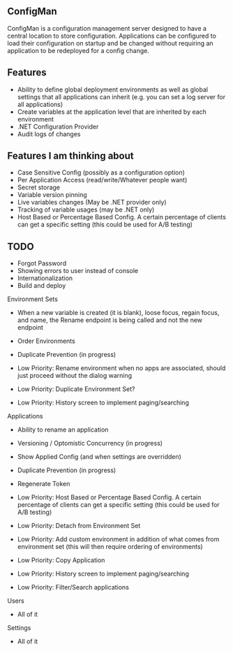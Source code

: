 ## ConfigMan

ConfigMan is a configuration management server designed to have a central location to store configuration. Applications can be configured to load their configuration
on startup and be changed without requiring an application to be redeployed for a config change.

## Features
- Ability to define global deployment environments as well as global settings that all applications can inherit (e.g. you can set a log server for all applications)
- Create variables at the application level that are inherited by each environment
- .NET Configuration Provider
- Audit logs of changes

## Features I am thinking about
- Case Sensitive Config (possibly as a configuration option)
- Per Application Access (read/write/Whatever people want)
- Secret storage
- Variable version pinning
- Live variables changes (May be .NET provider only)
- Tracking of variable usages (may be .NET only)
- Host Based or Percentage Based Config. A certain percentage of clients can get a specific setting (this could be used for A/B testing)


## TODO
- Forgot Password
- Showing errors to user instead of console
- Internationalization
- Build and deploy 

Environment Sets
- When a new variable is created (it is blank), loose focus, regain focus, and name, the Rename endpoint is being called and not the new endpoint
- Order Environments
- Duplicate Prevention (in progress)

- Low Priority: Rename environment when no apps are associated, should just proceed without the dialog warning
- Low Priority: Duplicate Environment Set?
- Low Priority: History screen to implement paging/searching

Applications
- Ability to rename an application
- Versioning / Optomistic Concurrency (in progress)
- Show Applied Config (and when settings are overridden)
- Duplicate Prevention (in progress)
- Regenerate Token

- Low Priority: Host Based or Percentage Based Config. A certain percentage of clients can get a specific setting (this could be used for A/B testing)
- Low Priority: Detach from Environment Set
- Low Priority: Add custom environment in addition of what comes from environment set (this will then require ordering of environments)
- Low Priority: Copy Application
- Low Priority: History screen to implement paging/searching
- Low Priority: Filter/Search applications
 
Users
- All of it

Settings
- All of it